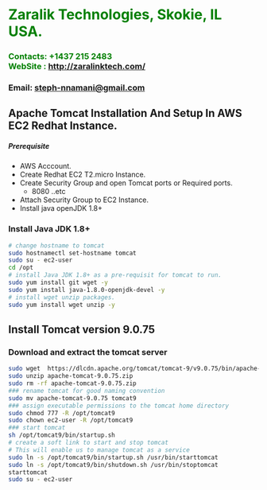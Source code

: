 #  **<span style="color:green">Zaralik Technologies, Skokie, IL USA.</span>**
### **<span style="color:green">Contacts: +1437 215 2483<br> WebSite : <http://zaralinktech.com/></span>**
### **Email: steph-nnamani@gmail.com**

## Apache Tomcat Installation And Setup In AWS EC2 Redhat Instance.
##### Prerequisite
+ AWS Acccount.
+ Create Redhat EC2 T2.micro Instance.
+ Create Security Group and open Tomcat ports or Required ports.
   + 8080 ..etc
+ Attach Security Group to EC2 Instance.
+ Install java openJDK 1.8+

### Install Java JDK 1.8+ 

``` sh
# change hostname to tomcat
sudo hostnamectl set-hostname tomcat
sudo su - ec2-user
cd /opt 
# install Java JDK 1.8+ as a pre-requisit for tomcat to run.
sudo yum install git wget -y
sudo yum install java-1.8.0-openjdk-devel -y
# install wget unzip packages.
sudo yum install wget unzip -y
```
## Install Tomcat version 9.0.75
### Download and extract the tomcat server
``` sh
sudo wget  https://dlcdn.apache.org/tomcat/tomcat-9/v9.0.75/bin/apache-tomcat-9.0.75.zip
sudo unzip apache-tomcat-9.0.75.zip
sudo rm -rf apache-tomcat-9.0.75.zip
### rename tomcat for good naming convention
sudo mv apache-tomcat-9.0.75 tomcat9  
### assign executable permissions to the tomcat home directory
sudo chmod 777 -R /opt/tomcat9
sudo chown ec2-user -R /opt/tomcat9
### start tomcat
sh /opt/tomcat9/bin/startup.sh
# create a soft link to start and stop tomcat
# This will enable us to manage tomcat as a service
sudo ln -s /opt/tomcat9/bin/startup.sh /usr/bin/starttomcat
sudo ln -s /opt/tomcat9/bin/shutdown.sh /usr/bin/stoptomcat
starttomcat
sudo su - ec2-user
```

